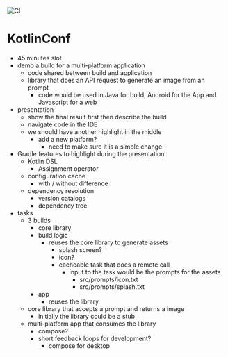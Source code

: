 ![CI](https://github.com/gradle/gradle-kotlinconf-2023-app/actions/workflows/ci.yml/badge.svg?branch=main)

# KotlinConf

* 45 minutes slot
* demo a build for a multi-platform application
  * code shared between build and application
  * library that does an API request to generate an image from an prompt
    * code would be used in Java for build, Android for the App and Javascript for a web
* presentation
  * show the final result first then describe the build
  * navigate code in the IDE
  * we should have another highlight in the middle
    * add a new platform?
      * need to make sure it is a simple change
* Gradle features to highlight during the presentation
  * Kotlin DSL
    * Assignment operator
  * configuration cache
    * with / without difference
  * dependency resolution
    * version catalogs
    * dependency tree
* tasks
  * 3 builds
    * core library
    * build logic
      * reuses the core library to generate assets
        * splash screen?
        * icon?
        * cacheable task that does a remote call
          * input to the task would be the prompts for the assets
            * src/prompts/icon.txt
            * src/prompts/splash.txt
    * app
      * reuses the library
  * core library that accepts a prompt and returns a image
    * initially the library could be a stub
  * multi-platform app that consumes the library
    * compose?
    * short feedback loops for development?
      * compose for desktop
